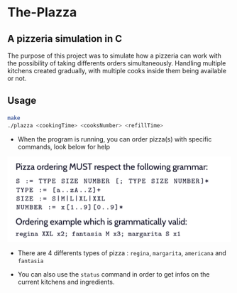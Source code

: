 # The-Plazza

## A pizzeria simulation in C

The purpose of this project was to simulate how a pizzeria can work with the possibility of taking differents orders simultaneously.
Handling multiple kitchens created gradually, with multiple cooks inside them being available or not.

## Usage

``` zsh
make
./plazza <cookingTime> <cooksNumber> <refillTime>
```

- When the program is running, you can order pizza(s) with specific commands, look below for help

![ORDERING](ordering.PNG)

- There are 4 differents types of pizza : ```regina```, ```margarita```, ```americana``` and ```fantasia```

- You can also use the ``` status ``` command in order to get infos on the current kitchens and ingredients.
